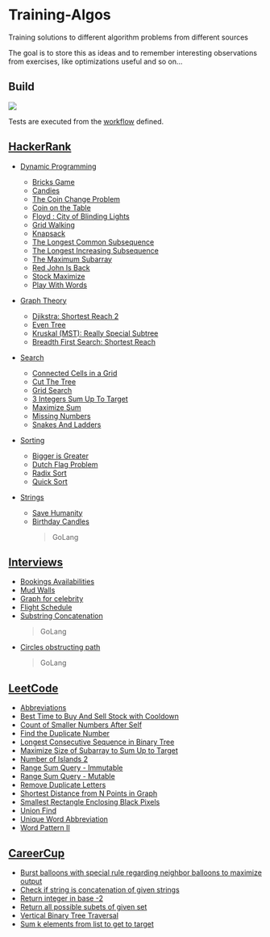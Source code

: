 # Training-Algos

Training solutions to different algorithm problems from different sources

The goal is to store this as ideas and to remember interesting observations from exercises, like optimizations useful and so on...

## Build

![](https://github.com/damien75/Training-Algos/workflows/Algorithms/badge.svg)

Tests are executed from the [workflow](.github/workflows/ci-workflow.yaml) defined.

## [HackerRank](HackerRank)

* [Dynamic Programming](HackerRank/dynamic_programming)

  * [Bricks Game](HackerRank/dynamic_programming/bricks_game.py)
  * [Candies](HackerRank/dynamic_programming/candies.py)
  * [The Coin Change Problem](HackerRank/dynamic_programming/coin_change.py)
  * [Coin on the Table](HackerRank/dynamic_programming/coin_on_the_table.py)
  * [Floyd : City of Blinding Lights](HackerRank/dynamic_programming/floyd_warshall.py)
  * [Grid Walking](HackerRank/dynamic_programming/gridWalking.py)
  * [Knapsack](HackerRank/dynamic_programming/knapsack.py)
  * [The Longest Common Subsequence](HackerRank/dynamic_programming/longest_common_subsequence.py)
  * [The Longest Increasing Subsequence](HackerRank/dynamic_programming/longest_increasing_subsequence.py)
  * [The Maximum Subarray](HackerRank/dynamic_programming/max_sub_array.py)
  * [Red John Is Back](HackerRank/dynamic_programming/red_john_is_back.py)
  * [Stock Maximize](HackerRank/dynamic_programming/maximize_stock.py)
  * [Play With Words](HackerRank/dynamic_programming/palindrome_subsequences.py)

* [Graph Theory](HackerRank/graph_theory)

  * [Djikstra: Shortest Reach 2](HackerRank/graph_theory/djikstra_shortest_path.py)
  * [Even Tree](HackerRank/graph_theory/even_tree.py)
  * [Kruskal (MST): Really Special Subtree](HackerRank/graph_theory/kruskal_mst.py)
  * [Breadth First Search: Shortest Reach](HackerRank/graph_theory/shortest_reach.py)

* [Search](HackerRank/search)

  * [Connected Cells in a Grid](HackerRank/search/connected_cells_in_grid.py)
  * [Cut The Tree](HackerRank/search/cut_the_tree.py)
  * [Grid Search](HackerRank/search/grid_search.py)
  * [3 Integers Sum Up To Target](HackerRank/search/integers_sum_to_target.py)
  * [Maximize Sum](HackerRank/search/max_mod_sum.py)
  * [Missing Numbers](HackerRank/search/missing_numbers.py)
  * [Snakes And Ladders](HackerRank/search/snakes_and_ladders.py)

* [Sorting](HackerRank/sorting)

  * [Bigger is Greater](HackerRank/sorting/bigger_is_greater.py)
  * [Dutch Flag Problem](HackerRank/sorting/dutch_flag_problem.py)
  * [Radix Sort](HackerRank/sorting/lsd_radix_sort.py)
  * [Quick Sort](HackerRank/sorting/quick_sort.py)

* [Strings](HackerRank/strings)

  * [Save Humanity](HackerRank/strings/save_humanity.py)
  * [Birthday Candles](go/src/hackerrank/candles.go)
    > GoLang

## [Interviews](interviews)

* [Bookings Availabilities](interviews/bookings_availabilities.py)
* [Mud Walls](interviews/mud_wall.py)
* [Graph for celebrity](interviews/celebrity_graph.py)
* [Flight Schedule](interviews/flight_schedule.py)
* [Substring Concatenation](go/src/interviews/substring_concatenation.go)
  > GoLang
* [Circles obstructing path](go/src/interviews/circles_obstruct_path.go)
  > GoLang

## [LeetCode](LeetCode)

* [Abbreviations](LeetCode/abbreviation.py)
* [Best Time to Buy And Sell Stock with Cooldown](LeetCode/max_stock_with_cooldown.py)
* [Count of Smaller Numbers After Self](LeetCode/count_smaller_after_self.py)
* [Find the Duplicate Number](LeetCode/find_duplicate.py)
* [Longest Consecutive Sequence in Binary Tree](LeetCode/binary_tree_longest_sequence.py)
* [Maximize Size of Subarray to Sum Up to Target](LeetCode/max_size_sum_to_target.py)
* [Number of Islands 2](LeetCode/nb_islands.py)
* [Range Sum Query - Immutable](LeetCode/immutable_range_sum_query.py)
* [Range Sum Query - Mutable](LeetCode/mutable_range_sum_query.py)
* [Remove Duplicate Letters](LeetCode/duplicate_letters.py)
* [Shortest Distance from N Points in Graph](LeetCode/shortest_distance_in_grid.py)
* [Smallest Rectangle Enclosing Black Pixels](LeetCode/smallest_rectangle_enclosing.py)
* [Union Find](LeetCode/union_find.py)
* [Unique Word Abbreviation](LeetCode/abbreviate_word.py)
* [Word Pattern II](LeetCode/word_pattern.py)

## [CareerCup](CareerCup)

* [Burst balloons with special rule regarding neighbor balloons to maximize output](CareerCup/burstBalloons.py)
* [Check if string is concatenation of given strings](CareerCup/concatenationInSet.py)
* [Return integer in base -2](CareerCup/negabinary.py)
* [Return all possible subets of given set](CareerCup/powerSet.py)
* [Vertical Binary Tree Traversal](CareerCup/sideViewTree.py)
* [Sum k elements from list to get to target](CareerCup/sumOfElementsToTarget.py)
